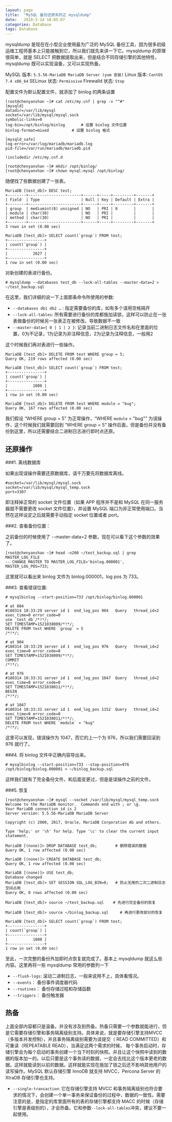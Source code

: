 ```yaml
---
layout: page
title:  "MySQL 备份还原系列之 mysqldump"
date:   2018-3-14 18:05:07
categories: Database
tags: Database
---
```


mysqldump 是现在在小型企业使用最为广泛的 MySQL 备份工具，因为很多初级运维工程师基本上只能接触到它，所以我们就先来讲一下它。mysqldump 的原理很简单，就是 SELECT 把数据提取出来，但是结合不同存储引擎的其他特性，mysqldump 既可以实现温备，又可以实现热备。

MySQL 版本: `5.5.56-MariaDB MariaDB Server (yum 安装)`
Linux 版本: `CentOS 7.4 x86_64`
SELinux 状态: `Permissive`
Firewalld 状态: `Stop`

配置文件为默认配置文件，就添加了 binlog 的两条设置

	[root@chenyanshan ~]# cat /etc/my.cnf | grep -v "^#"
	[mysqld]
	datadir=/var/lib/mysql
	socket=/var/lib/mysql/mysql.sock
	symbolic-links=0
	log-bin=/opt/binlog/binlog       # 设置 binlog 文件位置
	binlog-format=mixed          # 设置 binlog 格式
	
	[mysqld_safe]
	log-error=/var/log/mariadb/mariadb.log
	pid-file=/var/run/mariadb/mariadb.pid
	
	!includedir /etc/my.cnf.d
	
	[root@chenyanshan ~]# mkdir /opt/binlog/
	[root@chenyanshan ~]# chown mysql:mysql /opt/binlog/

随便找了些数据创建了一张表。

	MariaDB [test_db]> DESC test;
	+--------+-----------------------+------+-----+---------+-------+
	| Field  | Type                  | Null | Key | Default | Extra |
	+--------+-----------------------+------+-----+---------+-------+
	| group  | mediumint(8) unsigned | NO   | PRI | 0       |       |
	| module | char(30)              | NO   | PRI |         |       |
	| method | char(30)              | NO   | PRI |         |       |
	+--------+-----------------------+------+-----+---------+-------+
	3 rows in set (0.00 sec)
	
	MariaDB [test_db]> SELECT count(`group`) FROM test;
	+----------------+
	| count(`group`) |
	+----------------+
	|           2027 |
	+----------------+
	1 row in set (0.00 sec)

对新创建的表进行备份。

	# mysqldump --databases test_db --lock-all-tables --master-data=2 > ~/test_backup.sql

在这里，我们详细的说一下上面那条命令所使用的参数:

- `--databases db1 db2 …` : 指定需要备份的库，如有多个请用空格隔开
- `--lock-all-tables`: 所有需要进行备份的库都施加读锁，这样可以防止在一张表做备份的时候另一张表正在被修改。导致数据不一致
- `--master-data={ 0 | 1 | 2 }`:  记录当前二进制日志文件名和在里面的位置，0为不记录，1为记录为非注释信息，2为记录为注释信息，一般用2

这个时候我们再对表进行一些操作。

	MariaDB [test_db]> DELETE FROM test WHERE group = 5;
	Query OK, 219 rows affected (0.00 sec)
	
	MariaDB [test_db]> SELECT count(`group`) FROM test;
	+----------------+
	| count(`group`) |
	+----------------+
	|           1808 |
	+----------------+
	1 row in set (0.00 sec)
	
	MariaDB [test_db]> DELETE FROM test WHERE module = "bug";
	Query OK, 167 rows affected (0.00 sec)

我们假设 “WHERE group = 5” 为正常操作，“WHERE `module` = "bug"” 为误操作，这个时候我们就需要回到 “WHERE group = 5” 操作后面，但是备份并没有备份到这里，所以还需要结合二进制日志进行即时点还原。

## 还原操作

###1. 离线数据库

如果出现误操作需要还原数据库，请千万要先将数据库离线。

	#socket=/var/lib/mysql/mysql.sock
	socket=/var/lib/mysql/mysql_temp.sock
	port=3307

即注释掉正常的 socket 文件位置（如果 APP 程序并不是和 MySQL 在同一服务器就不需要更改 socket 文件位置），并设置 MySQL 端口为非正常使用端口。当然在这样设定之后就需要手动指定 socket 位置或者 port。

###2. 查看备份位置：

之前备份的时候使用了 --master-data=2 参数，现在可以看下这个参数的效果了。

	[root@chenyanshan ~]# head -n200 ~/test_backup.sql | grep MASTER_LOG_FILE
	-- CHANGE MASTER TO MASTER_LOG_FILE='binlog.000001', MASTER_LOG_POS=733;

这里就可以看出来 binlog 文件为 binlog.000001，log pos 为 733。

###3. 查看错误位置:

	# mysqlbinlog --start-position=733 /opt/binlog/binlog.000001
	
	# at 804
	#180314 10:33:29 server id 1  end_log_pos 904 	Query	thread_id=2	exec_time=0	error_code=0
	use `test_db`/*!*/;
	SET TIMESTAMP=1521038009/*!*/;
	DELETE FROM test WHERE `group` = 5
	/*!*/;
	
	# at 904
	#180314 10:33:29 server id 1  end_log_pos 976 	Query	thread_id=2	exec_time=0	error_code=0
	SET TIMESTAMP=1521038009/*!*/;
	COMMIT
	/*!*/;
	
	# at 976
	#180314 10:33:31 server id 1  end_log_pos 1047 	Query	thread_id=2	exec_time=0	error_code=0
	SET TIMESTAMP=1521038011/*!*/;
	BEGIN
	/*!*/;
	
	# at 1047
	#180314 10:33:31 server id 1  end_log_pos 1152 	Query	thread_id=2	exec_time=0	error_code=0
	SET TIMESTAMP=1521038011/*!*/;
	DELETE FROM test WHERE `module` = "bug"
	/*!*/;

这里可以发现，错误操作为 1047，而它的上一个为 976，所以我们需要回滚到 976 就行了。

###4. 将 binlog 文件中正确内容导出来。

	# mysqlbinlog --start-position=733 --stop-position=976 /opt/binlog/binlog.000001 > ~/binlog_backup.sql

这样我们就有了完全备份文件，和后面变更过，但是是误操作之前的文件。

###5. 恢复

	[root@chenyanshan ~]# mysql --socket /var/lib/mysql/mysql_temp.sock
	Welcome to the MariaDB monitor.  Commands end with ; or \g.
	Your MariaDB connection id is 2
	Server version: 5.5.56-MariaDB MariaDB Server
	
	Copyright (c) 2000, 2017, Oracle, MariaDB Corporation Ab and others.
	
	Type 'help;' or '\h' for help. Type '\c' to clear the current input statement.
	
	MariaDB [(none)]> DROP DATABASE test_db;        # 删除错误的数据
	Query OK, 1 row affected (0.00 sec)
	
	MariaDB [(none)]> CREATE DATABASE test_db;
	Query OK, 1 row affected (0.00 sec)
	
	MariaDB [(none)]> USE test_db;
	Database changed
	MariaDB [test_db]> SET SESSION SQL_LOG_BIN=0;   # 防止无用的二次二进制日志空间占用
	Query OK, 0 rows affected (0.00 sec)
	
	MariaDB [test_db]> source ~/test_backup.sql    # 先进行完全备份的恢复
	
	MariaDB [test_db]> source ~/binlog_backup.sql     # 再进行更改部分的恢复 
	
	MariaDB [test_db]> SELECT count(`group`) FROM test;
	+----------------+
	| count(`group`) |
	+----------------+
	|           1808 |
	+----------------+
	1 row in set (0.00 sec)

至此，一次完整的备份外加即时点恢复就完成了。基本上 mysqldump 就这么些内容。这里再将一些 mysqldump 常用的参数列一下

- `--flush-logs`: 滚动二进制日志，一般来说用不上，具体看情况。
- `--events`： 备份事件调度器代码
- `--routines`： 备份存储过程和存储函数
- `--triggers`： 备份触发器

## 热备

上面全部内容都只是温备。并没有涉及到热备。热备只需要一个参数就能进行，但是它需要存储引擎和事务隔离级别支持。具体来说，就是要存储引擎支持MVCC（多版本并发控制），并且事务隔离级别需要为读提交（ READ COMMITTED）和可重读（REPEATABLE READ），当满足这两个需求的时候， 每个事务启动时，存储引擎会为每个启动的事务创建一个当下时刻的快照。并且让这个快照中读到的数据的版本加一的。以后只要是这个事务读的数据，一定会去找比这个版本更老的数据。这样就能读到以前的数据。这样就能实现在施加了锁之后还不影响其他用户的读写操作。MySQL 默认存储引擎 InnoDB 就支持 MVCC，Percona Server 的 XtraDB 存储引擎也支持。

- `--single-transaction`: 它在存储引擎支持 MVCC 和事务隔离级别也符合要求的情况下，会创建一个单一事务来保证备份的过程中，数据的一致性。需要注意的是，是指定的库里面所有的表的存储引擎都支持 MACC 的时候（存储引擎是表级别的），才会热备。它和参数`--lock-all-tables`冲突，建议不要一起使用。
